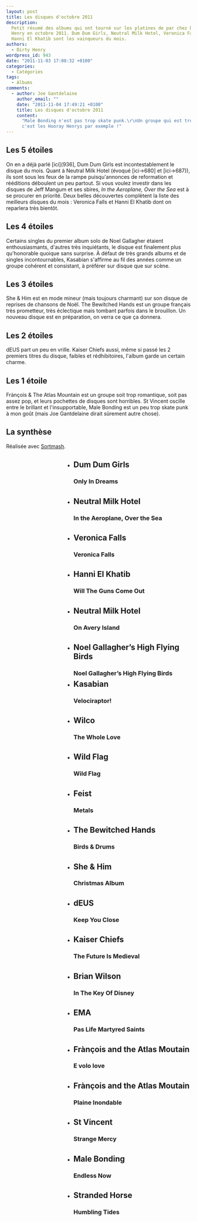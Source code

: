 ```yaml
---
layout: post
title: Les disques d'octobre 2011
description:
  Petit résumé des albums qui ont tourné sur les platines de par chez Dirty
  Henry en octobre 2011. Dum Dum Girls, Neutral Milk Hotel, Veronica Falls et
  Hanni El Khatib sont les vainqueurs du mois.
authors:
  - Dirty Henry
wordpress_id: 943
date: "2011-11-03 17:08:32 +0100"
categories:
  - Catégories
tags:
  - Albums
comments:
  - author: Joe Gantdelaine
    author_email: ""
    date: "2011-11-04 17:49:21 +0100"
    title: Les disques d'octobre 2011
    content:
      "Male Bonding n'est pas trop skate punk.\r\nUn groupe qui est trop punk,
      c'est les Hooray Henrys par exemple !"
---
```


<h2>Les 5 étoiles </h2>

On en a déjà parlé [ici](936], Dum Dum Girls est incontestablement le disque du
mois. Quant à Neutral Milk Hotel (évoqué [ici->680] et [ici->687)), ils sont
sous les feux de la rampe puisqu'annonces de reformation et rééditions déboulent
un peu partout. Si vous voulez investir dans les disques de Jeff Mangum et ses
sbires, _In the Aeroplane, Over the Sea_ est à se procurer en priorité. Deux
belles découvertes complètent la liste des meilleurs disques du mois : Veronica
Falls et Hanni El Khatib dont on reparlera très bientôt.

<h2>Les 4 étoiles</h2>

Certains singles du premier album solo de Noel Gallagher étaient
enthousiasmants, d'autres très inquiétants, le disque est finalement plus
qu'honorable quoique sans surprise. À défaut de très grands albums et de singles
incontournables, Kasabian s'affirme au fil des années comme un groupe cohérent
et consistant, à préférer sur disque que sur scène.

<h2>Les 3 étoiles</h2>

She & Him est en mode mineur (mais toujours charmant) sur son disque de reprises
de chansons de Noël. The Bewitched Hands est un groupe français très prometteur,
très éclectique mais tombant parfois dans le brouillon. Un nouveau disque est en
préparation, on verra ce que ça donnera.

<h2>Les 2 étoiles</h2>

dEUS part un peu en vrille. Kaiser Chiefs aussi, même si passé les 2 premiers
titres du disque, faibles et rédhibitoires, l'album garde un certain charme.

<h2>Les 1 étoile</h2>

Frànçois & The Atlas Mountain est un groupe soit trop romantique, soit pas assez
pop, et leurs pochettes de disques sont horribles. St Vincent oscille entre le
brillant et l'insupportable, Male Bonding est un peu trop skate punk à mon goût
(mais Joe Gantdelaine dirait sûrement autre chose).

<h2>La synthèse</h2>

Réalisée avec [Sortmash](http://sortmash.com).

<div style="background: url(/IMG/png/classement-octobre.png);">
<ul>

<li style="height: 70px;margin-left: 160px;"><h2>Dum Dum Girls</h2><h3>Only In Dreams</h3></li>
<li style="height: 70px;margin-left: 160px;"><h2>Neutral Milk Hotel</h2><h3>In the Aeroplane, Over the Sea</h3></li>
<li style="height: 70px;margin-left: 160px;"><h2>Veronica Falls</h2><h3>Veronica Falls</h3></li>
<li style="height: 70px;margin-left: 160px;"><h2>Hanni El Khatib</h2><h3>Will The Guns Come Out</h3></li>

<li style="height: 70px;margin-left: 160px;"><h2>Neutral Milk Hotel</h2><h3>On Avery Island</h3></li>
<li style="height: 70px;margin-left: 160px;"><h2>Noel Gallagher’s High Flying Birds</h2><h3>Noel Gallagher’s High Flying Birds</h3></li>
<li style="height: 70px;margin-left: 160px;"><h2>Kasabian</h2><h3>Velociraptor!</h3></li>
<li style="height: 70px;margin-left: 160px;"><h2>Wilco</h2><h3>The Whole Love</h3></li>

<li style="height: 70px;margin-left: 160px;"><h2>Wild Flag</h2><h3>Wild Flag</h3></li>
<li style="height: 70px;margin-left: 160px;"><h2>Feist</h2><h3>Metals</h3></li>
<li style="height: 70px;margin-left: 160px;"><h2>The Bewitched Hands</h2><h3>Birds & Drums</h3></li>
<li style="height: 70px;margin-left: 160px;"><h2>She & Him</h2><h3>Christmas Album</h3></li>

<li style="height: 70px;margin-left: 160px;"><h2>dEUS</h2><h3>Keep You Close</h3></li>
<li style="height: 70px;margin-left: 160px;"><h2>Kaiser Chiefs</h2><h3>The Future Is Medieval</h3></li>
<li style="height: 70px;margin-left: 160px;"><h2>Brian Wilson</h2><h3>In The Key Of Disney</h3></li>
<li style="height: 70px;margin-left: 160px;"><h2>EMA</h2><h3>Pas Life Martyred Saints</h3></li>

<li style="height: 70px;margin-left: 160px;"><h2>Frànçois and the Atlas Moutain</h2><h3>E volo love</h3>
<li style="height: 70px;margin-left: 160px;"><h2>Frànçois and the Atlas Moutain</h2><h3>Plaine Inondable</h3>
<li style="height: 70px;margin-left: 160px;"><h2>St Vincent</h2><h3>Strange Mercy</h3></li>
<li style="height: 70px;margin-left: 160px;"><h2>Male Bonding</h2><h3>Endless Now</h3></li>
<li style="height: 70px;margin-left: 160px;"><h2>Stranded Horse</h2><h3>Humbling Tides</h3></li>

</ul>
</div>
